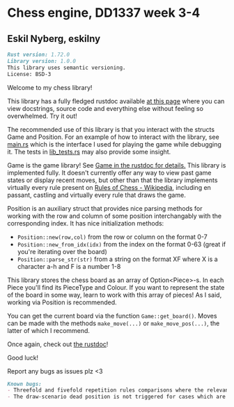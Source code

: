 # Chess engine, DD1337 week 3-4

## Eskil Nyberg, eskilny

```markdown
Rust version: 1.72.0
Library version: 1.0.0
This library uses semantic versioning.
License: BSD-3
```

Welcome to my chess library!

This library has a fully fledged rustdoc available [at this page](https://indaplus23.github.io/eskilny-task-03-chess/doc/lib/index.html) where you can view docstrings, source code and everything else without feeling so overwhelmed. Try it out!

The recommended use of this library is that you interact with the structs Game and Position. For an example of how to interact with the library, see [main.rs](src/main.rs) which is the interface I used for playing the game while debugging it. The tests in [lib_tests.rs](src/lib_tests.rs) may also provide some insight.

Game is the game library! See [Game in the rustdoc for details.](https://indaplus23.github.io/eskilny-task-03-chess/doc/lib/struct.Game.html)
This library is implemented fully. It doesn't currently offer any way to view past game states or display recent moves,
but other than that the library implements virtually every rule present on [Rules of Chess - Wikipedia](https://en.wikipedia.org/wiki/Rules_of_chess), including en passant, castling and virtually every rule that draws the game.

Position is an auxiliary struct that provides nice parsing methods for working with the row and column of some position interchangably with the corresponding index.
It has nice initialization methods:

- `Position::new(row,col)` from the row or column on the format 0-7
- `Position::new_from_idx(idx)` from the index on the format 0-63 (great if you're iterating over the board)
- `Position::parse_str(str)` from a string on the format XF where X is a character a-h and F is a number 1-8

This library stores the chess board as an array of Option\<Piece\>-s. In each Piece you'll find its PieceType and Colour.
If you want to represent the state of the board in some way, learn to work with this array of pieces! As I said, working via Position is recommended.

You can get the current board via the function `Game::get_board()`. Moves can be made with the methods `make_move(...)` or `make_move_pos(...)`, the latter of which I recommend.

Once again, check out [the rustdoc](https://indaplus23.github.io/eskilny-task-03-chess/doc/lib/index.html)!

Good luck!

Report any bugs as issues plz <3

```markdown
Known bugs:
- Threefold and fivefold repetition rules comparisons where the relevant private fields of Game are different but the available moves are not do not count toward the multiplicity.
- The draw-scenario dead position is not triggered for cases which are dead positions but not due to insufficient materials. See Wikipedia for details.
```
